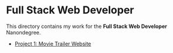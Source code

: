 # Full Stack Web Developer

This directory contains my work for the __Full Stack Web Developer__
Nanondegree.

* [Project 1: Movie Trailer Website][1]

[1]: https://github.com/oser520/ud/tree/master/fswd/proj1
